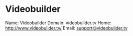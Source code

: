 
# Videobuilder

Name: Videobuilder
Domain: videobuilder.tv
Home: http://www.videobuilder.tv/
Email: support@videobuilder.tv
